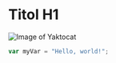 # Titol H1

![Image of Yaktocat](https://octodex.github.com/images/yaktocat.png)

``` javascript
var myVar = "Hello, world!";
```

